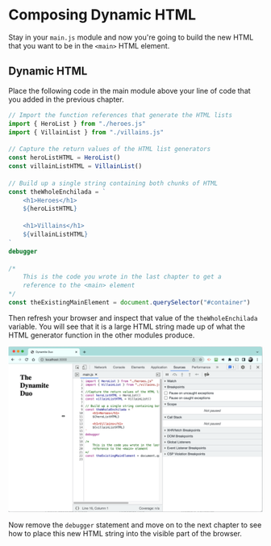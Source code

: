 # Composing Dynamic HTML

Stay in your `main.js` module and now you're going to build the new HTML that you want to be in the `<main>` HTML element.

## Dynamic HTML

Place the following code in the main module above your line of code that you added in the previous chapter.

```js
// Import the function references that generate the HTML lists
import { HeroList } from "./heroes.js"
import { VillainList } from "./villains.js"

// Capture the return values of the HTML list generators
const heroListHTML = HeroList()
const villainListHTML = VillainList()

// Build up a single string containing both chunks of HTML
const theWholeEnchilada = `
    <h1>Heroes</h1>
    ${heroListHTML}

    <h1>Villains</h1>
    ${villainListHTML}
`
debugger

/*
    This is the code you wrote in the last chapter to get a
    reference to the <main> element
*/
const theExistingMainElement = document.querySelector("#container")
```

Then refresh your browser and inspect that value of the `theWholeEnchilada` variable. You will see that it is a large HTML string made up of what the HTML generator function in the other modules produce.

![](./images/the-whole-enchilada-value.gif)

Now remove the `debugger` statement and move on to the next chapter to see how to place this new HTML string into the visible part of the browser.